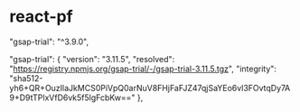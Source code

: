 # react-pf
"gsap-trial": "^3.9.0",

"gsap-trial": {
      "version": "3.11.5",
      "resolved": "https://registry.npmjs.org/gsap-trial/-/gsap-trial-3.11.5.tgz",
      "integrity": "sha512-yh6+QR+OuzIlaJkMCS0PiVpQ0arNuV8FHjFaFJZ47qjSaYEo6vl3FOvtqDy7A9+D9tTPlxVfD6vk5f5lgFcbKw=="
    },